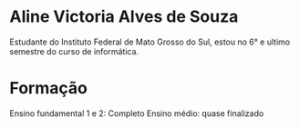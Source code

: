# Aline Victoria Alves de Souza

Estudante do Instituto Federal de Mato Grosso do Sul, estou no 6° e ultimo semestre do curso de informática.

# Formação

Ensino fundamental  1 e 2: Completo
Ensino médio: quase finalizado